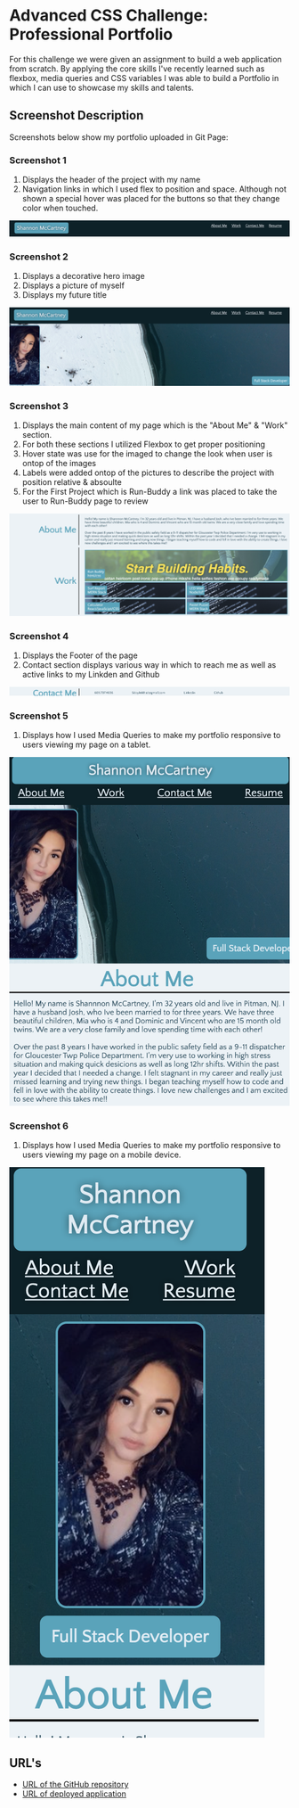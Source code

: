 # Advanced CSS Challenge: Professional Portfolio

For this challenge we were given an assignment to build a web application from scratch. By applying the core skills I've recently learned such as flexbox, media queries and CSS variables I was able to build a Portfolio in which I can use to showcase my skills and talents.

## Screenshot Description

Screenshots below show my portfolio uploaded in Git Page:

### Screenshot 1

1. Displays the header of the project with my name
2. Navigation links in which I used flex to position and space. Although not shown a special hover was placed for the buttons so that they change color when touched.

![Screenshot1](assets/images/Screenshot-1.png)

### Screenshot 2

1. Displays a decorative hero image
2. Displays a picture of myself
3. Displays my future title

![Screenshot2](assets/images/Screenshot-2.png)

### Screenshot 3

1. Displays the main content of my page which is the "About Me" & "Work" section.
2. For both these sections I utilized Flexbox to get proper positioning
3. Hover state was use for the imaged to change the look when user is ontop of the images
4. Labels were added ontop of the pictures to describe the project with position relative & absoulte
5. For the First Project which is Run-Buddy a link was placed to take the user to Run-Buddy page to review

![Screenshot3](assets/images/Screenshot-3.png)

### Screenshot 4

1. Displays the Footer of the page
2. Contact section displays various way in which to reach me as well as active links to my Linkden and Github

![Screenshot4](assets/images/Screenshot-4.png)

### Screenshot 5

1. Displays how I used Media Queries to make my portfolio responsive to users viewing my page on a tablet.

![Screenshot5](assets/images/Screenshot-5.png)

### Screenshot 6

1. Displays how I used Media Queries to make my portfolio responsive to users viewing my page on a mobile device.

![Screenshot6](assets/images/Screenshot-6.png)

## URL's

- [URL of the GitHub repository](https://github.com/sdoyle0908/swithub)
- [URL of deployed application](https://sdoyle0908.github.io/swithub/)
